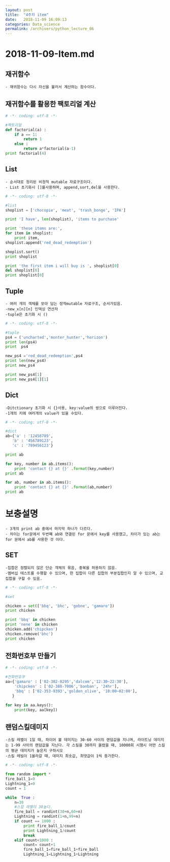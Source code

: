 ```yaml
---
layout: post
title:  "4주차 item"
date:   2018-11-09 16:09:13
categories: Data_science
permalink: /archivers/python_lecture_06
---
```


# 2018-11-09-Item.md

## 재귀함수

	- 재귀함수는 다시 자신을 불러서 계산하는 함수이다.

## 재귀함수를 활용한 팩토리얼 계산 

```python
# -*- coding: utf-8 -*-

#팩토리얼
def factorial(a) :
    if a == 1:
        return 1
    else :
        return a*factorial(a-1)
print factorial(4)

```

## List

	- 순서대로 정리된 비정적 mutable 자료구조이다.
	- List 초기화시 []를사용하며, append,sort,del을 사용한다.

```python
# -*- coding: utf-8 -*-

#list 
shoplist = ['chocopie', 'meat', 'trash_bonge', 'IPA']

print 'I have', len(shoplist), 'items to purchase'

print 'these items are:',
for item in shoplist:
    print item,
shoplist.append('red_dead_redemption')

shoplist.sort()
print shoplist

print 'the first item i will buy is ', shoplist[0]
del shoplist[0]
print shoplist[0]
```

## Tuple
	- 여러 개의 객체를 모아 담는 정적mutable 자료구조, 순서가있음.
	-new_x[n][n] 인덱싱 연산자 
	-tuple은 초기화 시 ()

```python
# -*- coding: utf-8 -*-

#tuple
ps4 = ('uncharted','monter_hunter','horizon')
print len(ps4)
print  ps4

new_ps4 ='red_dead_redemption',ps4
print len(new_ps4)
print new_ps4 

print new_ps4[1]
print new_ps4[1][1]

```

## Dict
	-Ditctionary 초기화 시 {}사용, key:value의 쌍으로 이루어진다. 
	-1개의 키에 여러개의 value가 있을 수있다.

```python
# -*- coding: utf-8 -*-

#dict
ab={'a' : '12456789',
   'b' : '456789123',
   'c' : '789456123'}

print ab

for key, number in ab.items():  
    print 'contact {} at {}' .format(key,number)   
print ab

for ab, number in ab.items():
    print 'contact {} at {}' .format(ab,number)  
print ab

```
# 보충설명
	- 3개의 print ab 중에서 마지막 하나가 다르다. 
	- 차이는 for문에서 두번쨰 ab와 연결된 for 문에서 key를 사용했고, 차이가 있는 ab는 for 문에서 ab를 사용한 것 이다.

## SET
	-집합은 정렬되지 않은 단순 객체의 묶음, 중복을 허용하지 않음.
	-멤버십 테스트를 수행할 수 있으며, 한 집합이 다른 집합의 부분집합인지 알 수 있으며, 교집합을 구할 수 있음.

```python
# -*- coding: utf-8 -*-

#set

chicken = set(['bbq', 'bhc', 'gobne', 'gamaro'])
print chicken

print 'bbq' in chicken
print 'nene' in chicken
chicken.add('chipcken')
chicken.remove('bhc')
print chicken
```


## 전화번호부 만들기

```python
# -*- coding: utf-8 -*-

#전화번호부 
aa={'gamaro' : ['02-382-8295','dalcom','12:30~22:30'],
    'chipcken' : ['02-388-7006','banban', '24hr'],
    'bbq' : ['02-353-9393','golden_olive', '10:00~02:00'],
   }

for key in aa.keys():
    print(key, aa[key])

```

## 랜덤스킬데미지
	-스킬 레벨이 1일 때, 파이어 볼 데미지는 30-60 사이의 랜덤값을 지니며, 라이트닝 데미지는 1-99 사이의 랜덤값을 지닌다. 각 스킬을 30까지 올렸을 때, 10000회 시행시 어떤 스킬의 평균 데미지가 높은지 구하시오
    -스킬 레빌이 1올라갈 때, 데미지 최솟값, 최댓값이 1씩 증가한다.

```python
# -*- coding: utf-8 -*-

from random import *
fire_ball_1=0
Lightning_1=0
count = 1

while  True : 
    n=30 
    #스킬 래벨이 30높다.
    fire_ball = randint(30+n,60+n)
    Lightning = randint(1+n,99+n)
    if count == 1000 :
        print fire_ball_1/count
        print Lightning_1/count
        break
    elif count<1000 :
        count= count+1
        fire_ball_1=fire_ball_1+fire_ball
        Lightning_1=Lightning_1+Lightning

```

